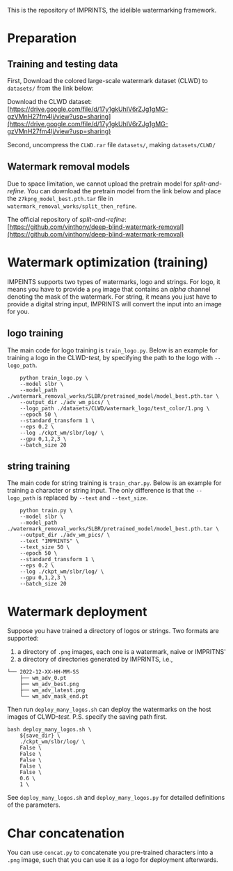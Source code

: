 This is the repository of IMPRINTS, the idelible watermarking framework.

# Preparation

## Training and testing data

First, Download the colored large-scale watermark dataset (CLWD) to `datasets/` from the link below:

Download the CLWD dataset: [https://drive.google.com/file/d/17y1gkUhIV6rZJg1gMG-gzVMnH27fm4Ij/view?usp=sharing](https://drive.google.com/file/d/17y1gkUhIV6rZJg1gMG-gzVMnH27fm4Ij/view?usp=sharing)

Second, uncompress the `CLWD.rar` file `datasets/`, making `datasets/CLWD/`

## Watermark removal models

Due to space limitation, we cannot upload the pretrain model for *split-and-refine*. You can download the pretrain model from the link below and place the `27kpng_model_best.pth.tar` file in `watermark_removal_works/split_then_refine`.

The official repository of *split-and-refine*: [https://github.com/vinthony/deep-blind-watermark-removal](https://github.com/vinthony/deep-blind-watermark-removal)


# Watermark optimization (training)

IMPEINTS supports two types of watermarks, logo and strings. For logo, it means you have to provide a `png` image that contains an *alpha* channel denoting the mask of the watermark. For string, it means you just have to provide a digital string input, IMPRINTS will convert the input into an image for you.

## logo training

The main code for logo training is `train_logo.py`. Below is an example for training a logo in the CLWD-*test*, by specifying the path to the logo with `--logo_path`.

```shell
    python train_logo.py \
    --model slbr \
    --model_path ./watermark_removal_works/SLBR/pretrained_model/model_best.pth.tar \
    --output_dir ./adv_wm_pics/ \
    --logo_path ./datasets/CLWD/watermark_logo/test_color/1.png \
    --epoch 50 \
    --standard_transform 1 \
    --eps 0.2 \
    --log ./ckpt_wm/slbr/log/ \
    --gpu 0,1,2,3 \
    --batch_size 20
```

## string training

The main code for string training is `train_char.py`. Below is an example for training a character or string input. The only difference is that the `--logo_path` is replaced by `--text` and `--text_size`.

```shell
    python train.py \
    --model slbr \
    --model_path ./watermark_removal_works/SLBR/pretrained_model/model_best.pth.tar \
    --output_dir ./adv_wm_pics/ \
    --text "IMPRINTS" \
    --text_size 50 \
    --epoch 50 \
    --standard_transform 1 \
    --eps 0.2 \
    --log ./ckpt_wm/slbr/log/ \
    --gpu 0,1,2,3 \
    --batch_size 20
```

# Watermark deployment

Suppose you have trained a directory of logos or strings. Two formats are supported:

1. a directory of `.png` images, each one is a watermark, naive or IMPRITNS'
2. a directory of directories generated by IMPRINTS, i.e.,

```shell
└── 2022-12-XX-HH-MM-SS
    ├── wm_adv_0.pt
    ├── wm_adv_best.png
    ├── wm_adv_latest.png
    └── wm_adv_mask_end.pt
```

Then run `deploy_many_logos.sh` can deploy the watermarks on the host images of CLWD-*test*. P.S. specify the saving path first.

```shell
bash deploy_many_logos.sh \
    ${save_dir} \
    ./ckpt_wm/slbr/log/ \
    False \
    False \
    False \
    False \
    False \
    0.6 \
    1 \
```

See `deploy_many_logos.sh` and `deploy_many_logos.py` for detailed definitions of the parameters.

# Char concatenation

You can use `concat.py` to concatenate you pre-trained characters into a `.png` image, such that you can use it as a logo for deployment afterwards.
